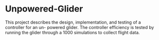 # Unpowered-Glider
This project describes the design, implementation, and testing of a controller for an un- powered glider. The controller efficiency is tested by running the glider through a 1000 simulations to collect flight data.
